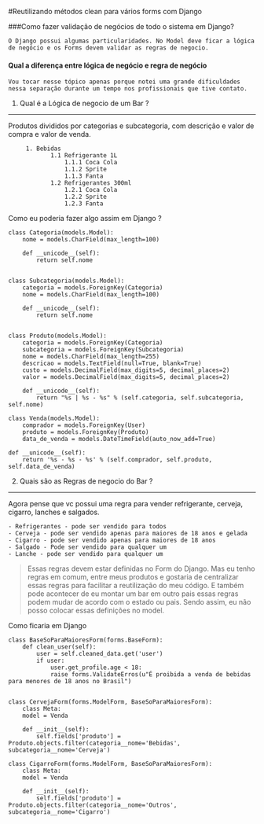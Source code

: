#Reutilizando métodos clean para vários forms com Django


###Como fazer validação de negócios de todo o sistema em Django?

	O Django possui algumas particularidades. No Model deve ficar a lógica de negócio e os Forms devem validar as regras de negocio.

#### Qual a diferença entre lógica de negócio e regra de negócio

	Vou tocar nesse tópico apenas porque notei uma grande dificuldades nessa separação durante um tempo nos profissionais que tive contato.


1. Qual é a Lógica de negocio de um Bar ?
--------------------------------------------------------
 Produtos divididos por categorias e subcategoria, com descrição e valor de compra e valor de venda. 

		 1. Bebidas 
				1.1 Refrigerante 1L
					1.1.1 Coca Cola
					1.1.2 Sprite
					1.1.3 Fanta
				1.2 Refrigerantes 300ml
					1.2.1 Coca Cola
					1.2.2 Sprite
					1.2.3 Fanta 	

 Como eu poderia fazer algo assim em Django ?

	class Categoria(models.Model):
		nome = models.CharField(max_length=100)
	
		def __unicode__(self):
	   		return self.nome


	class Subcategoria(models.Model):
		categoria = models.ForeignKey(Categoria)
		nome = models.CharField(max_length=100)

		def __unicode__(self):
	   		return self.nome


	class Produto(models.Model):
		categoria = models.ForeignKey(Categoria)
		subcategoria = models.ForeignKey(Subcategoria)
		nome = models.CharField(max_length=255)
		descricao = models.TextField(null=True, blank=True)
		custo = models.DecimalField(max_digits=5, decimal_places=2)
		valor = models.DecimalField(max_digits=5, decimal_places=2)

		def __unicode__(self):
	   		return "%s | %s - %s" % (self.categoria, self.subcategoria, self.nome)

	class Venda(models.Model):
    	comprador = models.ForeignKey(User)
    	produto = models.ForeignKey(Produto)
    	data_de_venda = models.DateTimeField(auto_now_add=True)
    
    def __unicode__(self):
        return '%s - %s - %s' % (self.comprador, self.produto, self.data_de_venda) 

2. Quais são as Regras de negocio do Bar ?
--------------------------------------------------------
 Agora pense que vc possui uma regra para vender refrigerante, cerveja, cigarro, lanches e salgados.

	- Refrigerantes - pode ser vendido para todos
	- Cerveja - pode ser vendido apenas para maiores de 18 anos e gelada
	- Cigarro - pode ser vendido apenas para maiores de 18 anos
	- Salgado - Pode ser vendido para qualquer um
	- Lanche - pode ser vendido para qualquer um 

> Essas regras devem estar definidas no Form do Django. Mas eu tenho regras em comum, entre meus produtos e gostaria de centralizar essas regras para facilitar a reutilização do meu código. E também pode acontecer de eu montar um bar em outro pais essas regras podem mudar de acordo com o estado ou pais.  Sendo assim, eu não posso colocar essas definições no model.

 Como ficaria em Django

	class BaseSoParaMaioresForm(forms.BaseForm):
   		def clean_user(self):
        	user = self.cleaned_data.get('user')
        	if user:
            	user.get_profile.age < 18:
            	raise forms.ValidateErros(u"É proibida a venda de bebidas para menores de 18 anos no Brasil")


	class CervejaForm(forms.ModelForm, BaseSoParaMaioresForm):
   		class Meta:
       	model = Venda

		def __init__(self):
			self.fields['produto'] = Produto.objects.filter(categoria__nome='Bebidas', subcategoria__nome='Cerveja')

	class CigarroForm(forms.ModelForm, BaseSoParaMaioresForm):
   		class Meta:
       	model = Venda

		def __init__(self):
			self.fields['produto'] = Produto.objects.filter(categoria__nome='Outros', subcategoria__nome='Cigarro')